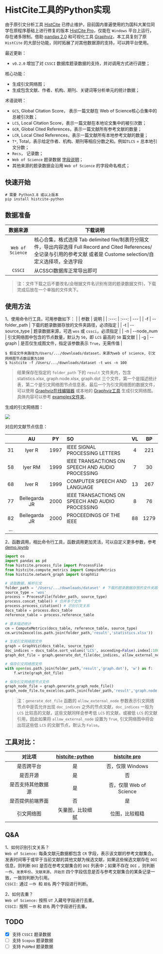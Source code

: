 # HistCite工具的Python实现

由于原引文分析工具 [HistCite](https://support.clarivate.com/ScientificandAcademicResearch/s/article/HistCite-No-longer-in-active-development-or-officially-supported) 已停止维护，目前国内普遍使用的为国科大某位同学在原程序基础上进行修复的版本 [HistCite Pro](https://zhuanlan.zhihu.com/p/20902898)，仅能在 `Windows` 平台上运行，存在诸多限制。借助 [pandas 2.0](https://pandas.pydata.org/docs/dev/whatsnew/v2.0.0.html) 和可视化工具 [Graphviz](https://graphviz.org)，本工具复刻了原 `HistCite` 的大部分功能，同时拓展了对其他数据源的支持，可以跨平台使用。

最近更新：
- `v0.2.0` 增加了对 `CSSCI` 数据库题录数据的支持，并对调用方式进行调整；

核心功能：
- 生成引文网络图；
- 生成包含文献、作者、机构、期刊、关键词等分析单元的统计数据；  

术语说明：
- `GCS`, Global Citation Score， 表示一篇文献在 Web of Science核心合集中的总被引次数；
- `LCS`, Local Citation Score，表示一篇文献在本地论文集中的被引次数；
- `GCR`, Global Cited References，表示一篇文献所有参考文献的数量；
- `LCR`, Local Cited References，表示一篇文献所有本地参考文献的数量；
- `T*`, Total，表示给定作者、机构、期刊等相应分数之和。例如`TLCS` = 总本地引文分数；
- `Recs`， 记录数；
- `Web of Science` 题录数据 [字段说明](https://images.webofknowledge.com/WOKRS5132R4.2/help/zh_CN/WOS/hs_wos_fieldtags.html)；
- 其他来源的题录数据会沿用 `Web of Science` 的字段命名格式；

## 快速开始
```console
# 需要 Python3.8 或以上版本
pip install histcite-python
```

## 数据准备
| 数据来源 | 下载说明 |
| :---: | --- |
| `Web of Science` | 核心合集，格式选择 Tab delimited file/制表符分隔文件，导出内容选择 Full Record and Cited References/全记录与引用的参考文献 或者是 Custome selection/自定义选择项，全选字段 |
| `CSSCI` | 从CSSCI数据库正常导出即可 |
> 注：文件下载之后不要改名(会根据文件名识别有效的题录数据文件)，下载完成后放在一个单独的文件夹下。

## 使用方法
1、使用命令行工具，可用参数如下：
|  | 参数 | 说明 |
| :---: | :---: | --- |
| -f | --folder_path | 下载的题录数据存放的文件夹路径，必须指定 |
| -t | --source_type | 题录数据来源，可选 `wos` 或 `cssci`，必须指定 |
| -n | --node_num | 引文网络图中包含的节点数量，默认为 `50`，即 `LCS` 最高的 `50` 篇文献 |
| -g | --graph | 是否仅生成图文件，指定该参数表示 `True`，无需传值 |

```console
$ 假设文件夹路径为/Users/.../downloads/dataset，来源为web of science, 引文网络图节点数设置为100
$ histcite -f /Users/.../downloads/dataset -t wos -n 100
```
> 结果保存在指定的 `folder_path` 下的 `result` 文件夹内，包含 statistics.xlsx, graph.node.xlsx, graph.dot 三个文件，第一个是描述统计表，第二个是引文网络图节点信息表，最后一个为引文网络图的数据文件，可以使用 [Graphviz在线编辑器](http://magjac.com/graphviz-visual-editor/) 或本地的 [Graphviz工具](https://graphviz.org/) 生成引文网络图。具体内容可以参考 [examples文件夹](examples)。 

生成的引文网络图：

<img src="examples/graph.svg">

对应的文献节点信息：

|  |      AU       |  PY  | SO                                               |  VL  |  BP  |
| :-------: | :-----------: | :--: | :----------------------------------------------- | :--: | :--: |
|    31     |    Iyer R     | 1997 | IEEE SIGNAL PROCESSING LETTERS                   |  4   | 221  |
|    58     |    Iyer RM    | 1999 | IEEE TRANSACTIONS ON SPEECH AND AUDIO PROCESSING |  7   |  30  |
|    68     |    Iver R     | 1999 | COMPUTER SPEECH AND LANGUAGE                     |  13  | 267  |
|    77     | Bellegarda JR | 2000 | IEEE TRANSACTIONS ON SPEECH AND AUDIO PROCESSING |  8   |  76  |
|    82     | Bellegarda JR | 2000 | PROCEEDINGS OF THE IEEE                          |  88  | 1279 |
|    ...    |               |      |                                                  |      |      |

2、函数调用，相比命令行工具，函数调用更加灵活，可以自定义更多参数，参考 [demo.ipynb](demo.ipynb)

```python
import os
import pandas as pd
from histcite.process_file import ProcessFile
from histcite.compute_metrics import ComputeMetrics
from histcite.network_graph import GraphViz

# 读取数据，解析引文
folder_path = '/Users/.../downloads/dataset' # 下载的题录数据存放的文件夹路径
source_type = 'wos'
process = ProcessFile(folder_path, source_type)
process.concat_table() # 合并多个文件
process.process_citation() # 识别引文关系
docs_table = process.docs_table
reference_table = process.reference_table

# 基本描述统计
cm = ComputeMetrics(docs_table, reference_table, source_type)
cm.write2excel(os.path.join(folder_path,'result','statistics.xlsx'))

# 生成引文网络图文件
graph = GraphViz(docs_table, source_type)
doc_indices = docs_table.sort_values('LCS', ascending=False).index[:100] # 选取LSC最高的100篇文献
graph_dot_file = graph.generate_dot_file(doc_indices, allow_external_node=False)

# 保存引文网络图文件
with open(os.path.join(folder_path,'result','graph.dot'), 'w') as f:
    f.write(graph_dot_file)

# 保存引文网络图节点文件
graph_node_file = graph.generate_graph_node_file()
graph_node_file.to_excel(os.path.join(folder_path,'result','graph.node.xlsx'),index=False)
```
> 注：`generate_dot_file` 函数的 `allow_external_node` 参数表示引文网络节点中是否允许出现 `doc_indices` 之外的节点文献，`doc_indices` 一般为 `LCS` 比较高的文献，这些文献同样会参考低 `LCS` 的文献，或被低 `LCS` 的文献引用，因此如果将 `allow_external_node` 设置为 `True`, 引文网络图中将会出现这些低 `LCS` 的文献节点，默认为 `False`。

## 工具对比：
| 对比项 | [histcite-python](https://github.com/doublessay/histcite-python) | [histcite pro](https://zhuanlan.zhihu.com/p/20902898) |
| :-: | :-: | :-: |
| 是否跨平台 | 是 | 否，仅限 Windows |
| 是否开源 | 是 | 否 |
| 是否支持其他数据源 | 是 | 否，仅限 Web of Science |
| 是否提供前端界面 | 否 | 是 |
| 引文网络图 | 矢量图，比较细腻 | 位图，比较粗糙 |

## Q&A
1、如何识别引文关系？  
`Web of Science:` 每条文献元数据都包含 `CR` 字段，表示该文献的参考文献集合。发表时间等于或早于当前文献的其他文献为候选文献，如果这些候选文献存在 `DOI` 信息，则判断 `DOI` 是否在参考文献集合的 `DOI` 列表中；如果不存在 `DOI` ，则判断 `一作`、`发表年份`、`文献来源`、`开始页` 四个字段信息是否与参考文献集合的某条记录一致，一致则判断为引用。  
`CSSCI:` 通过 `一作 `和 `题名` 两个字段进行判断。  

2、如何去重？  
`Web of Science:` 按照 `UT` 入藏号字段进行去重。  
`CSSCI:` 按照 `一作` 和 `题名` 两个字段进行去重。

## TODO
- [x] 支持 `CSSCI` 题录数据
- [ ] 支持 `Scopus` 题录数据
- [ ] 支持 `PubMed` 题录数据
